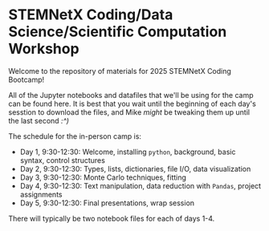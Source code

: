 # STEMNetX Coding/Data Science/Scientific Computation Workshop

Welcome to the repository of materials for 2025 STEMNetX Coding Bootcamp!

All of the Jupyter notebooks and datafiles that we'll be using for the camp can be found here.  It is best that you wait until the beginning of each day's sesstion to download the files, and Mike *might* be tweaking them up until the last second *:^)*

The schedule for the in-person camp is:
 - Day 1, 9:30-12:30: Welcome, installing `python`, background, basic syntax, control structures
 - Day 2, 9:30-12:30: Types, lists, dictionaries, file I/O, data visualization
 - Day 3, 9:30-12:30: Monte Carlo techniques, fitting
 - Day 4, 9:30-12:30: Text manipulation, data reduction with `Pandas`, project assignments
 - Day 5, 9:30-12:30: Final presentations, wrap session
 
There will typically be two notebook files for each of days 1-4.

